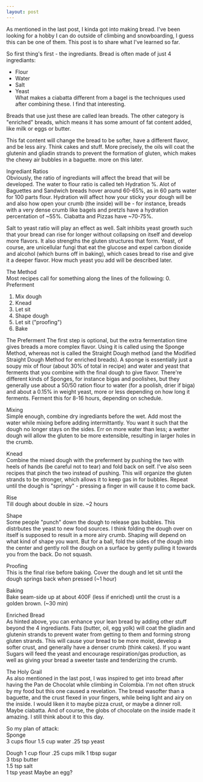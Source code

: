 ```yaml
---
layout: post
---
```

As mentioned in the last post, I kinda got into making bread. I've been looking for a hobby I can do outside of climbing and snowboarding, I guess this can be one of them. This post is to share what I've learned so far.  
  
So first thing's first - the ingrediants. Bread is often made of just 4 ingrediants:  
- Flour  
- Water  
- Salt  
- Yeast  
What makes a ciabatta different from a bagel is the techniques used after combining these. I find that interesting.  
  
Breads that use just these are called lean breads. The other category is "enriched" breads, which means it has some amount of fat content added, like milk or eggs or butter.  
  
This fat content will change the bread to be softer, have a different flavor, and be less airy. Think cakes and stuff. More precisely, the oils will coat the glutenin and gliadin strands to prevent the formation of gluten, which makes the chewy air bubbles in a baguette. more on this later.  
  
Ingrediant Ratios  
Obviously, the ratio of ingrediants will affect the bread that will be developed. The water to flour ratio is called teh Hydration %. Alot of Baguettes and Sandwich breads hover around 60-65%, as in 60 parts water for 100 parts flour. Hydration will affect how your sticky your dough will be and also how open your crumb (the inside) will be - for instance, breads with a very dense crumb like bagels and pretzls have a hydration percentation of ~55%. Ciabatta and Pizzas have ~70-75%.  
  
Salt to yeast ratio will play an effect as well. Salt inhibits yeast growth such that your bread can rise for longer without collapsing on itself and develop more flavors. It also strengths the gluten structures that form. Yeast, of course, are unicellular fungi that eat the glucose and expel carbon dioxide and alcohol (which burns off in baking), which cases bread to rise and give it a deeper flavor. How much yeast you add will be described later.  
  
The Method  
Most recipes call for something along the lines of the following:
0. Preferment 
1. Mix dough
2. Knead
3. Let sit  
4. Shape dough  
5. Let sit ("proofing")  
6. Bake  
  
The Preferment
The first step is optional, but the extra fermentation time gives breads a more complex flavor. Using it is called using the Sponge Method, whereas not is called the Straight Dough method (and the Modified Straight Dough Method for enriched breads). A sponge is essentially just a soupy mix of flour (about 30% of total in recipe) and water and yeast that ferments that you combine with the final dough to give flavor. There're different kinds of Sponges, for instance bigas and poolishes, but they generally use about a 50/50 ration flour to water (for a poolish, drier if biga) and about a 0.15% in weight yeast, more or less depending on how long it ferments. Ferment this for 8-16 hours, depending on schedule.  
  
Mixing  
Simple enough, combine dry ingrediants before the wet. Add most the water while mixing before adding intermittantly. You want it such that the dough no longer stays on the sides. Err on more water than less; a wetter dough will allow the gluten to be more extensible, resulting in larger holes in the crumb.
  
Knead  
Combine the mixed dough with the preferment by pushing the two with heels of hands (be careful not to tear) and fold back on self. I've also seen recipes that pinch the two instead of pushing. This will organize the gluten strands to be stronger, which allows it to keep gas in for bubbles. Repeat until the dough is "springy" - pressing a finger in will cause it to come back.  
  
Rise  
Till dough about double in size. ~2 hours
  
Shape  
Some people "punch" down the dough to release gas bubbles. This distrbutes the yeast to new food sources. I think folding the dough over on itself is supposed to result in a more airy crumb. Shaping will depend on what kind of shape you want. But for a ball, fold the sides of the dough into the center and gently roll the dough on a surface by gently pulling it towards you from the back. Do not squash.  
  
Proofing  
This is the final rise before baking. Cover the dough and let sit until the dough springs back when pressed (~1 hour)  
  
Baking  
Bake seam-side up at about 400F (less if enriched) until the crust is a golden brown. (~30 min)  
  
Enriched Bread  
As hinted above, you can enhance your lean bread by adding other stuff beyond the 4 ingrediants. Fats (butter, oil, egg yolk) will coat the gliadin and glutenin strands to prevent water from getting to them and forming strong gluten strands. This will cause your bread to be more moist, develop a softer crust, and generally have a denser crumb (think cakes). If you want Sugars will feed the yeast and encourage respiration/gas production, as well as giving your bread a sweeter taste and tenderizing the crumb.  
  
The Holy Grail  
As also mentioned in the last post, I was inspired to get into bread after having the Pan de Chocolat while climbing in Colombia. I'm not often struck by my food but this one caused a revelation. The bread wasofter than a baguette, and the crust flexed in your fingers, while being light and airy on the inside. I would liken it to maybe pizza crust, or maybe a dinner roll. Maybe ciabatta. And of course, the globs of chocolate on the inside made it amazing. I still think about it to this day.  
  
So my plan of attack:  
Sponge  
3 cups flour
1.5 cup water 
.25 tsp yeast

Dough
1 cup flour 
.25 cups milk
1 tbsp sugar  
3 tbsp butter  
1.5 tsp salt  
1 tsp yeast
Maybe an egg?
